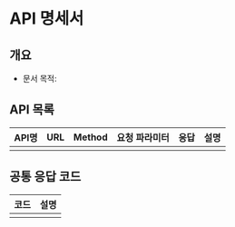# API 명세서

## 개요
- 문서 목적:

## API 목록
| API명 | URL | Method | 요청 파라미터 | 응답 | 설명 |
|-------|-----|--------|---------------|------|------|
|       |     |        |               |      |      |

## 공통 응답 코드
| 코드 | 설명 |
|------|------|
|      |      |
